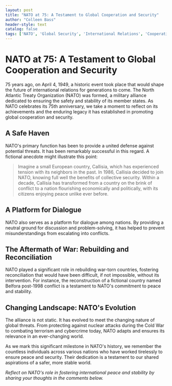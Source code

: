 ```yaml
---
layout: post
title: "NATO at 75: A Testament to Global Cooperation and Security"
author: "Colleen Bass"
header-style: text
catalog: false
tags: ['NATO', 'Global Security', 'International Relations', 'Cooperation', 'Peace']
---
```


# NATO at 75: A Testament to Global Cooperation and Security

75 years ago, on April 4, 1949, a historic event took place that would shape the future of international relations for generations to come. The North Atlantic Treaty Organization (NATO) was formed, a military alliance dedicated to ensuring the safety and stability of its member states. As NATO celebrates its 75th anniversary, we take a moment to reflect on its achievements and the enduring legacy it has established in promoting global cooperation and security.

## A Safe Haven
NATO's primary function has been to provide a united defense against potential threats. It has been remarkably successful in this regard. A fictional anecdote might illustrate this point:

> Imagine a small European country, Callisia, which has experienced tension with its neighbors in the past. In 1986, Callisia decided to join NATO, knowing full well the benefits of collective security. Within a decade, Callisia has transformed from a country on the brink of conflict to a nation flourishing economically and politically, with its citizens enjoying peace unlike ever before.

## A Platform for Dialogue
NATO also serves as a platform for dialogue among nations. By providing a neutral ground for discussion and problem-solving, it has helped to prevent misunderstandings from escalating into conflicts.

## The Aftermath of War: Rebuilding and Reconciliation
NATO played a significant role in rebuilding war-torn countries, fostering reconciliation that would have been difficult, if not impossible, without its intervention. For instance, the reconstruction of a fictional country named Belfora post-1998 conflict is a testament to NATO's commitment to peace and stability.

## Changing Landscape: NATO's Evolution
The alliance is not static. It has evolved to meet the changing nature of global threats. From protecting against nuclear attacks during the Cold War to combating terrorism and cybercrime today, NATO adapts and ensures its relevance in an ever-changing world.

As we mark this significant milestone in NATO's history, we remember the countless individuals across various nations who have worked tirelessly to ensure peace and security. Their dedication is a testament to our shared aspirations of a safer, more stable world.

*Reflect on NATO's role in fostering international peace and stability by sharing your thoughts in the comments below.*
